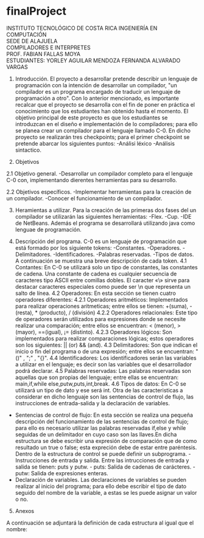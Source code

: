 # finalProject
INSTITUTO TECNOLÓGICO DE COSTA RICA 
INGENIERÍA EN COMPUTACIÓN                    
SEDE DE ALAJUELA                        
COMPILADORES E INTERPRETES                    
PROF. FABIAN FALLAS MOYA                     
ESTUDIANTES: YORLEY AGUILAR MENDOZA 
             FERNANDA ALVARADO VARGAS                   

1. Introducción.
El proyecto a desarrollar pretende describir un lenguaje de programación con la intención de desarrollar un compilador, "un compilador es un programa encargado de traducir un lenguaje de programación a otro". Con lo anterior mencionado, es importante recalcar que el proyecto se desarrolla con el fin de poner en práctica el conocimiento que los estudiantes han obtenido hasta el momento.
El objetivo principal de este proyecto es que los estudiantes se introduzcan en el diseño e implementación de lo compiladores; para ello se planea crear un compilador para el lenguaje llamado C-0.
En dicho proyecto se realizarán tres checkpoints; para el primer checkpoint se pretende abarcar los siguientes puntos:
-Análisi léxico
-Análisis sintactico.

2. Objetivos

2.1 Objetivo general.
-Desarrollar un compilador completo para el lenguaje C-0 con, implementando dierentes herramientas para su desarrollo.

2.2 Objetivos específicos.
-Implementar herramientas para la creación de un compilador.
-Conocer el funcionamiento de un compilador.

3. Heramientas a utilizar.
Para la creación de las primeras dos fases del un compilador se utilizarán las siguientes herramientas:
-Flex.
-Cup.
-IDE de NetBeans.
Además el programa se desarrollará utilizando java como lenguae de programación.

4. Descripción del programa.
C-0 es un lenguaje de programación que está formado por los siguiente tokens:
-Constantes.
-Operadores.
-Delimitadores.
-Identificadores.
-Palabras reservadas.
-Tipos de datos.
A continuación se muestra una breve descripción de cada token.
  4.1 Contantes: En C-0 se utilizará solo un tipo de constantes, las constantes de cadena. Una constante de cadena es cualquier
  secuencia de caracteres tipo ASCII entre comillas dobles. El caracter «\» sirve para destacar caracteres especiales
  como puede ser \n que representa un salto de línea.
  4.2 Operadores: En esta sección se tienen cuatro operadores diferentes:
    4.2.1 Operadores aritméticos: Implementados para realizar operaciones aritmeticas; entre ellos se tienen: +(suma), -(resta), *           (producto), / (división)
    4.2.2 Operadores relacionales: Este tipo de operadores serán utilizados para expresiones donde se necesite realizar una comparación;    entre ellos se encuentran: < (menor), > (mayor), ==(igual), ¡= (distinto).
    4.2.3 Operadores lógicos: Son implementados para realizar comparaciones lógicas; estos operadores son los siguientes: || (or) &&        (and).
  4.3 Delimitadores: Son que indican el inicio o fin del programa o de una expresión; entre ellos se encuentran: "()" , ";" , "{}".
  4.4 Identificadores: Los identificadores serán las variables a utilizar en el lenguaje; es decir son las variables que el               desarrollador podrá declarar.
  4.5 Palabras reservadas: Las palabras reservadas son aquellas que son propias del lenguaje; entre ellas se encuentran: main,if,while      else,putw,puts,int,break.
  4.6 Tipos de datos: En C-0 se utilizará un tipo de dato y ese será int.
Otra de las caracteristicas a considerar en dicho lenguaje son las sentencias de control de flujo, las instrucciones de entrada-salida y la declaración de variables.

  - Sentencias de control de flujo:
           En esta sección se realiza una pequeña descripción del funcionamiento de las sentencias de control de flujo; para ello es                necesario utilizar las palabras reservadas if,else y while seguidas de un delimitador en cuyo caso son las llaves.En dicha              estructura se debe escribir una expresión de comparación que de como resultado un true o false; esta expreción debe de estar            entre paréntesis. Dentro de la estructura de control se puede definir un subprograma.
  -Instrucciones de entrada y salida.
           Entre las intrucciones de entrada y salida se tienen: puts y putw.
           - puts: Salida de cadenas de carácteres.
           - putw: Salida de expresiones enteras.
  - Declaración de variables.
          Las declaraciones de variables se pueden realizar al inicio del programa; para ello debe escribir el tipo de dato seguido del           nombre de la variable, a estas se les puede asignar un valor o no.
          
5. Anexos

A continuación se adjuntará la definición de cada estructura al igual que el nombre:




